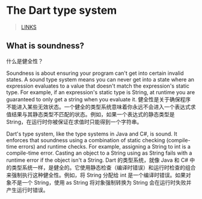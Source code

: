 # The Dart type system

> [LINKS](https://github.com/dart-lang/site-www/blob/main/src/content/language/type-system.md)

## What is soundness?

什么是健全性？

Soundness is about ensuring your program can't get into certain invalid states. A sound type system means you can never get into a state where an expression evaluates to a value that doesn't match the expression's static type. For example, if an expression's static type is String, at runtime you are guaranteed to only get a string when you evaluate it.
健全性是关于确保程序不能进入某些无效状态。一个健全的类型系统意味着你永远不会进入一个表达式求值结果与其静态类型不匹配的状态。例如，如果一个表达式的静态类型是 String，在运行时你被保证在求值时只能得到一个字符串。

Dart's type system, like the type systems in Java and C#, is sound. It enforces that soundness using a combination of static checking (compile-time errors) and runtime checks. For example, assigning a String to int is a compile-time error. Casting an object to a String using as String fails with a runtime error if the object isn't a String.
Dart 的类型系统，就像 Java 和 C# 中的类型系统一样，是健全的。它使用静态检查（编译时错误）和运行时检查的组合来强制执行这种健全性。例如，将 String 分配给 int 是一个编译时错误。如果对象不是一个 String，使用 as String 将对象强制转换为 String 会在运行时失败并产生运行时错误。
